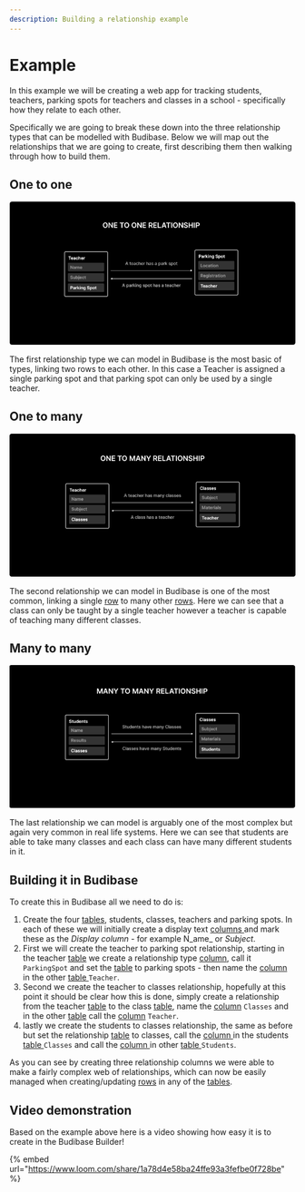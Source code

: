 ```yaml
---
description: Building a relationship example
---
```


# Example

In this example we will be creating a web app for tracking students, teachers, parking spots for teachers and classes in a school - specifically how they relate to each other.

Specifically we are going to break these down into the three relationship types that can be modelled with Budibase. Below we will map out the relationships that we are going to create, first describing them then walking through how to build them.

## One to one

![](../../../.gitbook/assets/image%20%286%29.png)

The first relationship type we can model in Budibase is the most basic of types, linking two rows to each other. In this case a Teacher is assigned a single parking spot and that parking spot can only be used by a single teacher.

## One to many

![](../../../.gitbook/assets/image%20%284%29.png)

The second relationship we can model in Budibase is one of the most common, linking a single [row](../../tables/rows.md) to many other [rows](../../tables/rows.md). Here we can see that a class can only be taught by a single teacher however a teacher is capable of teaching many different classes.

## Many to many

![](../../../.gitbook/assets/image%20%285%29.png)

The last relationship we can model is arguably one of the most complex but again very common in real life systems. Here we can see that students are able to take many classes and each class can have many different students in it.

## Building it in Budibase

To create this in Budibase all we need to do is:

1. Create the four [tables](../../tables/), students, classes, teachers and parking spots. In each of these we will initially create a display text [columns ](../../tables/columns.md)and mark these as the _Display column -_ for example N_ame_ or _Subject_.
2. First we will create the teacher to parking spot relationship, starting in the teacher [table](../../tables/) we create a relationship type [column](../../tables/columns.md), call it `ParkingSpot` and set the [table](../../tables/) to parking spots - then name the [column ](../../tables/columns.md)in the other [table ](../../tables/)`Teacher`.
3. Second we create the teacher to classes relationship, hopefully at this point it should be clear how this is done, simply create a relationship from the teacher [table](../../tables/) to the class [table](../../tables/), name the [column](../../tables/columns.md) `Classes` and in the other [table](../../tables/) call the [column](../../tables/columns.md) `Teacher`.
4. lastly we create the students to classes relationship, the same as before but set the relationship [table](../../tables/) to classes, call the [column ](../../tables/columns.md)in the students [table ](../../tables/)`Classes` and call the [column ](../../tables/columns.md)in other [table ](../../tables/)`Students`.

As you can see by creating three relationship columns we were able to make a fairly complex web of relationships, which can now be easily managed when creating/updating [rows](../../tables/rows.md) in any of the [tables](../../tables/).

## Video demonstration

Based on the example above here is a video showing how easy it is to create in the Budibase Builder!

{% embed url="https://www.loom.com/share/1a78d4e58ba24ffe93a3fefbe0f728be" %}



